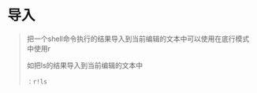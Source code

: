 # 导入





> 把一个shell命令执行的结果导入到当前编辑的文本中可以使用在底行模式中使用r
>
> 如把ls的结果导入到当前编辑的文本中
>
> ```vim
> ：r!ls
> ```



